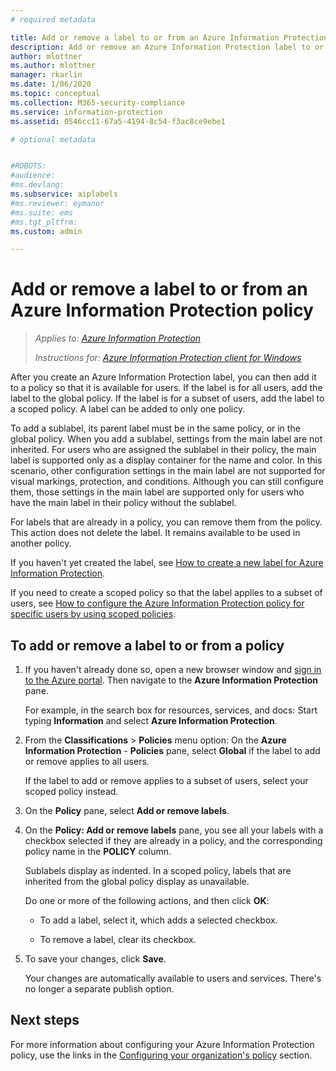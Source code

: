 ```yaml
---
# required metadata

title: Add or remove a label to or from an Azure Information Protection policy - AIP
description: Add or remove an Azure Information Protection label to or from the global policy for all users, or to or from a scoped policy for a subset of users.
author: mlottner
ms.author: mlottner
manager: rkarlin
ms.date: 1/06/2020
ms.topic: conceptual
ms.collection: M365-security-compliance
ms.service: information-protection
ms.assetid: 0546cc11-67a5-4194-8c54-f3ac8ce9ebe1

# optional metadata


#ROBOTS:
#audience:
#ms.devlang:
ms.subservice: aiplabels
#ms.reviewer: eymanor
#ms.suite: ems
#ms.tgt_pltfrm:
ms.custom: admin

---
```


# Add or remove a label to or from an Azure Information Protection policy

>*Applies to: [Azure Information Protection](https://azure.microsoft.com/pricing/details/information-protection)*
>
> *Instructions for: [Azure Information Protection client for Windows](faqs.md#whats-the-difference-between-the-azure-information-protection-client-and-the-azure-information-protection-unified-labeling-client)*


After you create an Azure Information Protection label, you can then add it to a policy so that it is available for users. If the label is for all users, add the label to the global policy. If the label is for a subset of users, add the label to a scoped policy. A label can be added to only one policy. 

To add a sublabel, its parent label must be in the same policy, or in the global policy. When you add a sublabel, settings from the main label are not inherited. For users who are assigned the sublabel in their policy, the main label is supported only as a display container for the name and color. In this scenario, other configuration settings in the main label are not supported for visual markings, protection, and conditions. Although you can still configure them, those settings in the main label are supported only for users who have the main label in their policy without the sublabel.

For labels that are already in a policy, you can remove them from the policy. This action does not delete the label. It remains available to be used in another policy.

If you haven't yet created the label, see [How to create a new label for Azure Information Protection](configure-policy-new-label.md).

If you need to create a scoped policy so that the label applies to a subset of users, see [How to configure the Azure Information Protection policy for specific users by using scoped policies](configure-policy-scope.md).

## To add or remove a label to or from a policy

1. If you haven't already done so, open a new browser window and [sign in to the Azure portal](configure-policy.md#signing-in-to-the-azure-portal). Then navigate to the **Azure Information Protection** pane.
    
    For example, in the search box for resources, services, and docs: Start typing **Information** and select **Azure Information Protection**.

2. From the **Classifications** > **Policies** menu option: On the **Azure Information Protection** - **Policies** pane, select **Global** if the label to add or remove applies to all users.

    If the label to add or remove applies to a subset of users, select your scoped policy instead.

3. On the **Policy** pane, select **Add or remove labels**.

4. On the **Policy: Add or remove labels** pane, you see all your labels with a checkbox selected if they are already in a policy, and the corresponding policy name in the **POLICY** column.
     
    Sublabels display as indented. In a scoped policy, labels that are inherited from the global policy display as unavailable.
    
    Do one or more of the following actions, and then click **OK**:
    
    - To add a label, select it, which adds a selected checkbox.
    
    - To remove a label, clear its checkbox.
  
5. To save your changes, click **Save**.
   
    Your changes are automatically available to users and services. There's no longer a separate publish option.


## Next steps

For more information about configuring your Azure Information Protection policy, use the links in the [Configuring your organization's policy](configure-policy.md#configuring-your-organizations-policy) section.
